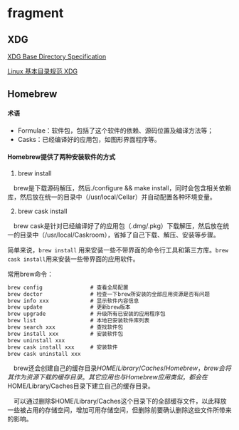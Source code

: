 # fragment

## XDG
[XDG Base Directory Specification](https://specifications.freedesktop.org/basedir-spec/latest/index.html)

[Linux 基本目录规范 XDG](https://winddoing.github.io/post/ef694e1f.html)

## Homebrew
#### 术语
- Formulae：软件包，包括了这个软件的依赖、源码位置及编译方法等；
- Casks：已经编译好的应用包，如图形界面程序等。
#### Homebrew提供了两种安装软件的方式
1. brew install

&emsp;brew是下载源码解压，然后./configure && make install，同时会包含相关依赖库，然后放在统一的目录中（/usr/local/Cellar）并自动配置各种环境变量。

2. brew cask install

&emsp;brew cask是针对已经编译好了的应用包（.dmg/.pkg）下载解压，然后放在统一的目录中（/usr/local/Caskroom），省掉了自己下载、解压、安装等步骤。

简单来说，`brew install` 用来安装一些不带界面的命令行工具和第三方库。`brew cask install`用来安装一些带界面的应用软件。

常用brew命令：
~~~markdown
brew config               # 查看全局配置
brew doctor               # 检查一下brew所安装的全部应用资源是否有问题
brew info xxx             # 显示软件内容信息
brew update               # 更新brew版本
brew upgrade              # 升级所有已安装的应用程序包
brew list                 # 本地已安装软件库列表
brew search xxx           # 查找软件包
brew install xxx          # 安装软件包
brew uninstall xxx
brew cask install xxx     # 安装软件
brew cask uninstall xxx
~~~

&emsp;brew还会创建自己的缓存目录$HOME/Library/Caches/Homebrew，brew会将其作为资源下载的缓存目录。其它应用也与Homebrew应用类似，都会在$HOME/Library/Caches目录下建立自己的缓存目录。

&emsp;可以通过删除$HOME/Library/Caches这个目录下的全部缓存文件，以此释放一些被占用的存储空间，增加可用存储空间，但删除前要确认删除这些文件所带来的影响。
